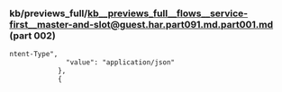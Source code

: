 ### kb/previews_full/kb__previews_full__flows__service-first__master-and-slot@guest.har.part091.md.part001.md (part 002)

```md
ntent-Type",
              "value": "application/json"
            },
            {
              
```

```
